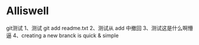 # Alliswell
git测试
1、测试 git add readme.txt
2、测试从 add 中撤回
3、测试这是什么啊懵逼
4、creating a new branck is quick & simple

